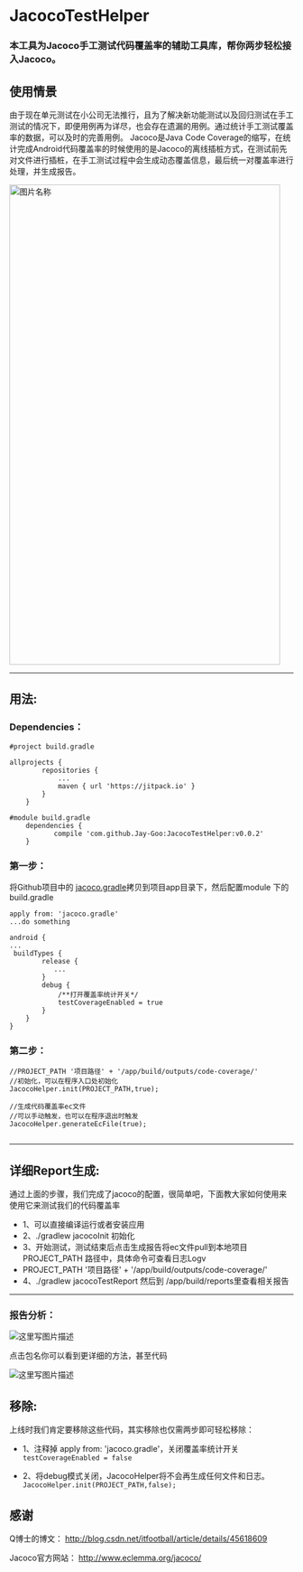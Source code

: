 # JacocoTestHelper

### 本工具为Jacoco手工测试代码覆盖率的辅助工具库，帮你两步轻松接入Jacoco。

## 使用情景
由于现在单元测试在小公司无法推行，且为了解决新功能测试以及回归测试在手工测试的情况下，即便用例再为详尽，也会存在遗漏的用例。通过统计手工测试覆盖率的数据，可以及时的完善用例。
Jacoco是Java Code Coverage的缩写，在统计完成Android代码覆盖率的时候使用的是Jacoco的离线插桩方式，在测试前先对文件进行插桩，在手工测试过程中会生成动态覆盖信息，最后统一对覆盖率进行处理，并生成报告。

<img src="https://github.com/Jay-Goo/JacocoTestHelper/blob/master/screenshot/device-2017-06-19-114234.png" width = "480" height = "850" alt="图片名称" align=center />

----------


## 用法:

### Dependencies：

```
#project build.gradle

allprojects {
		repositories {
			...
			maven { url 'https://jitpack.io' }
		}
	}
	
#module build.gradle
	dependencies {
	       compile 'com.github.Jay-Goo:JacocoTestHelper:v0.0.2'
	}
```

### 第一步：
将Github项目中的	[jacoco.gradle](https://github.com/Jay-Goo/JacocoTestHelper/blob/master/app/jacoco.gradle)拷贝到项目app目录下，然后配置module 下的build.gradle

```
apply from: 'jacoco.gradle'
...do something

android {
...
 buildTypes {
        release {
           ...
        }
        debug {
            /**打开覆盖率统计开关*/
            testCoverageEnabled = true
        }
    }
}

```
### 第二步：

```
//PROJECT_PATH '项目路径' + '/app/build/outputs/code-coverage/'
//初始化，可以在程序入口处初始化
JacocoHelper.init(PROJECT_PATH,true);

//生成代码覆盖率ec文件
//可以手动触发，也可以在程序退出时触发
JacocoHelper.generateEcFile(true);


```


----------


## 详细Report生成:
通过上面的步骤，我们完成了jacoco的配置，很简单吧，下面教大家如何使用来使用它来测试我们的代码覆盖率

 * 1、可以直接编译运行或者安装应用
 * 2、./gradlew jacocoInit 初始化
 * 3、开始测试，测试结束后点击生成报告将ec文件pull到本地项目 PROJECT_PATH 路径中，具体命令可查看日志Logv<JayGoo>
 * PROJECT_PATH '项目路径' + '/app/build/outputs/code-coverage/'
 * 4、./gradlew jacocoTestReport 然后到 /app/build/reports里查看相关报告 
 
 


----------

### 报告分析：

![这里写图片描述](https://github.com/Jay-Goo/JacocoTestHelper/blob/master/screenshot/WechatIMG780.jpeg)

点击包名你可以看到更详细的方法，甚至代码

![这里写图片描述](https://github.com/Jay-Goo/JacocoTestHelper/blob/master/screenshot/WX20170619-114206@2x.png)


## 移除:
上线时我们肯定要移除这些代码，其实移除也仅需两步即可轻松移除：

 * 1、注释掉 apply from: 'jacoco.gradle'，关闭覆盖率统计开关` testCoverageEnabled = false`
 
 * 2、将debug模式关闭，JacocoHelper将不会再生成任何文件和日志。`JacocoHelper.init(PROJECT_PATH,false);`

## 感谢

Q博士的博文：
http://blog.csdn.net/itfootball/article/details/45618609

Jacoco官方网站：
http://www.eclemma.org/jacoco/

